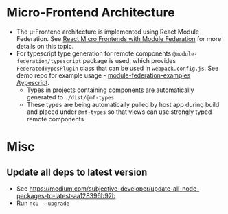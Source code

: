 # Micro-Frontend Architecture
* The µ-Frontend architecture is implemented using React Module Federation. See [React Micro Frontends with Module Federation](https://www.nearform.com/insights/react-micro-frontends-module-federation/) for more details on this topic.
* For typescript type generation for remote components `@module-federation/typescript` package is used, which provides `FederatedTypesPlugin` class that can be used in `webpack.config.js`. See demo repo for example usage - [module-federation-examples
/typescript](https://github.com/module-federation/module-federation-examples/tree/master/typescript).
    * Types in projects containing components are automatically generated to `./dist/@mf-types` 
    * These types are being automatically pulled by host app during build and placed under `@mf-types` so that views can use strongly typed remote components
# Misc
## Update all deps to latest version
* See https://medium.com/subjective-developer/update-all-node-packages-to-latest-aa128396b92b
* Run `ncu --upgrade`